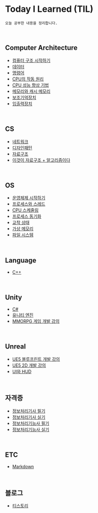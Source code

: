 ﻿# **Today I Learned (TIL)**
    오늘 공부한 내용을 정리합니다.

<br>
    
## **Computer Architecture**
- [컴퓨터 구조 시작하기](Computer%20Architecture/01.%20%EC%BB%B4%ED%93%A8%ED%84%B0%20%EA%B5%AC%EC%A1%B0%20%EC%8B%9C%EC%9E%91%ED%95%98%EA%B8%B0.md)
- [데이터](Computer%20Architecture/02.%20%EB%8D%B0%EC%9D%B4%ED%84%B0.md)
- [명령어](/Computer%20Architecture/03.%20명령어.md)
- [CPU의 작동 원리](/Computer%20Architecture/04.%20CPU의%20작동%20원리.md)
- [CPU 성능 향상 기법](/Computer%20Architecture/05.%20CPU%20성능%20향상%20기법.md)
- [메모리와 캐시 메모리](/Computer%20Architecture/06.%20메모리와%20캐시%20메모리.md)
- [보조기억장치](/Computer%20Architecture/07.%20보조기억장치.md)
- [입출력장치](/Computer%20Architecture/08.%20입출력장치.md)

<br>

## **CS**
- [네트워크](CS/%EB%84%A4%ED%8A%B8%EC%9B%8C%ED%81%AC.md)
- [디자인패턴](CS/디자인패턴.md)
- [자료구조](CS/%EC%9E%90%EB%A3%8C%EA%B5%AC%EC%A1%B0.md)
- [이것이 자료구조 + 알고리즘이다](/CS/이것이%20자료구조+알고리즘이다/이것이%20자료구조+알고리즘이다.md)

<br>

## **OS**
- [운영체제 시작하기](/OS/01.%20운영체제%20시작하기.md)
- [프로세스와 스레드](/OS/02.%20프로세스와%20스레드.md)
- [CPU 스케줄링](/OS/03.%20CPU%20스케줄링.md)
- [프로세스 동기화](/OS/04.%20프로세스%20동기화.md)
- [교착 상태](/OS/05.%20교착%20상태.md)
- [가상 메모리](/OS/06.%20가상%20메모리.md)
- [파일 시스템](/OS/07.%20파일%20시스템.md)

<br>

## **Language**
- [C++](/Language/C++/환경%20설정과%20기본%20CS.md)

<br>

## **Unity**
- [C#](/Unity/C#.md)
- [유니티 엔진](/Unity/유니티%20엔진.md)
- [MMORPG 게임 개발 강의](/Unity/MMORPG%20게임%20개발%20시리즈/Part%201.%20C#%20기초%20프로그래밍%20입문.md)

<br>

## **Unreal**
- [UE5 블루프린트 개발 강의](/Unreal/입문자를%20위한%20UE5/Part%201.언리얼%20엔진%20블루프린트.md)
- [UE5 2D 개발 강의](/Unreal/입문자를%20위한%20UE5/Part%202.%20언리얼%20엔진%202D%20게임%20개발%20입문.md)
- [UI와 HUD](/Unreal/UI와%20HUD.md)

<br>

## **자격증**
- [정보처리기사 필기](자격증/정보처리기사%20필기.md)
- [정보처리기사 실기](자격증/정보처리기사%20실기.md)
- [정보처리기능사 필기](자격증/정보처리기능사%20필기.md)
- [정보처리기능사 실기](자격증/정보처리기능사%20실기.md)

<br>

## **ETC**
- [Markdown](ETC/Markdown.md)

<br>

## 블로그
- [티스토리](https://suldangoo.tistory.com/)
